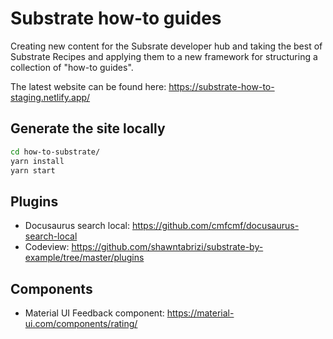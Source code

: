 # Substrate how-to guides

Creating new content for the Subsrate developer hub and taking the best of Substrate Recipes and applying them to a new framework for structuring a collection of "how-to guides".

The latest website can be found here: https://substrate-how-to-staging.netlify.app/

## Generate the site locally

```bash
cd how-to-substrate/
yarn install
yarn start
```

## Plugins

- Docusaurus search local: https://github.com/cmfcmf/docusaurus-search-local
- Codeview: https://github.com/shawntabrizi/substrate-by-example/tree/master/plugins

## Components
- Material UI Feedback component: https://material-ui.com/components/rating/ 